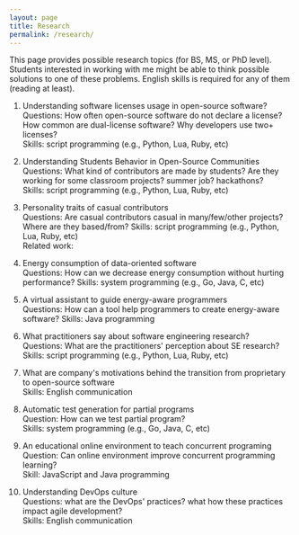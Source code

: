 ```yaml
---
layout: page
title: Research
permalink: /research/
---
```


This page provides possible research topics (for BS, MS, or PhD level). Students interested in working with me might be able to think possible solutions to one of these problems. English skills is required for any of them (reading at least).

1. Understanding software licenses usage in open-source software?<br>
Questions: How often open-source software do not declare a license? How common are dual-license software? Why developers use two+ licenses? <br>
Skills: script programming (e.g., Python, Lua, Ruby, etc)<br>

1. Understanding Students Behavior in Open-Source Communities<br>
Questions: What kind of contributors are made by students? Are they working for some classroom projects? summer job? hackathons?<br>
Skills: script programming (e.g., Python, Lua, Ruby, etc)

3. Personality traits of casual contributors<br>
Questions: Are casual contributors casual in many/few/other projects? Where are they based/from?
Skills: script programming (e.g., Python, Lua, Ruby, etc)<br>
Related work:

4. Energy consumption of data-oriented software<br>
Questions: How can we decrease energy consumption without hurting performance?
Skills: system programming (e.g., Go, Java, C, etc)<br>

1. A virtual assistant to guide energy-aware programmers<br>
Questions: How can a tool help programmers to create energy-aware software?
Skills: Java programming<br>

1. What practitioners say about software engineering research?<br>
Questions: What are the practitioners' perception about SE research?
Skills: script programming (e.g., Python, Lua, Ruby, etc)<br>

1. What are company's motivations behind the transition from proprietary to open-source software<br>
Skills: English communication<br>

1. Automatic test generation for partial programs<br>
Question: How can we test partial program?<br>
Skills: system programming (e.g., Go, Java, C, etc)<br>

1. An educational online environment to teach concurrent programing<br>
Question: Can online  environment improve concurrent programming learning?<br>
Skill: JavaScript and Java programming

1. Understanding DevOps culture<br>
Questions: what are the DevOps' practices? what how these practices impact agile development?<br>
Skills: English communication<br>

